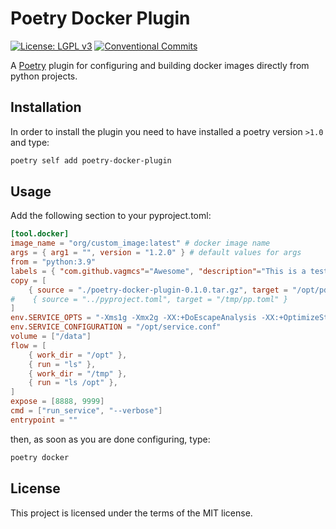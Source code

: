 # Poetry Docker Plugin

[![License: LGPL v3](https://img.shields.io/badge/License-MIT-blue.svg)](https://mit-license.org)
[![Conventional Commits](https://img.shields.io/badge/Conventional%20Commits-1.0.0-yellow.svg)](https://conventionalcommits.org)

A [Poetry](https://python-poetry.org) plugin for configuring and building docker images directly from python projects.

## Installation

In order to install the plugin you need to have installed a poetry version `>1.0` and type:

```bash
poetry self add poetry-docker-plugin
```

## Usage

Add the following section to your pyproject.toml:

```toml
[tool.docker]
image_name = "org/custom_image:latest" # docker image name
args = { arg1 = "", version = "1.2.0" } # default values for args
from = "python:3.9"
labels = { "com.github.vagmcs"="Awesome", "description"="This is a test image", "version"="0.1.0" }
copy = [
    { source = "./poetry-docker-plugin-0.1.0.tar.gz", target = "/opt/pdp.tar.gz" },
#    { source = "../pyproject.toml", target = "/tmp/pp.toml" }
]
env.SERVICE_OPTS = "-Xms1g -Xmx2g -XX:+DoEscapeAnalysis -XX:+OptimizeStringConcat -XX:+DisableAttachMechanism"
env.SERVICE_CONFIGURATION = "/opt/service.conf"
volume = ["/data"]
flow = [
    { work_dir = "/opt" },
    { run = "ls" },
    { work_dir = "/tmp" },
    { run = "ls /opt" },
]
expose = [8888, 9999]
cmd = ["run_service", "--verbose"]
entrypoint = ""
```

then, as soon as you are done configuring, type:

```bash
poetry docker
```

## License

This project is licensed under the terms of the MIT license.